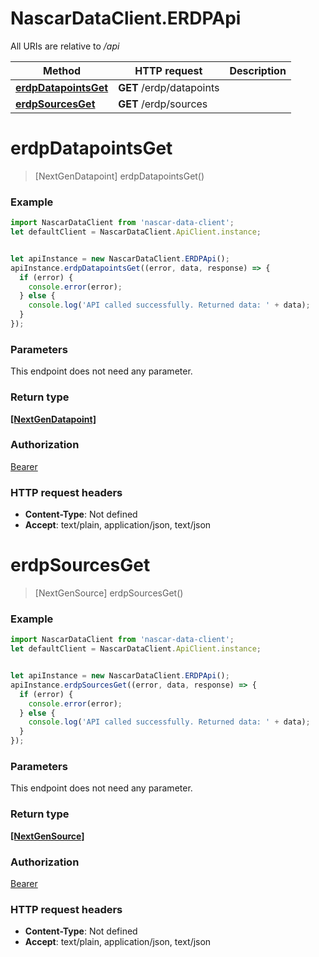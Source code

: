 # NascarDataClient.ERDPApi

All URIs are relative to */api*

Method | HTTP request | Description
------------- | ------------- | -------------
[**erdpDatapointsGet**](ERDPApi.md#erdpDatapointsGet) | **GET** /erdp/datapoints | 
[**erdpSourcesGet**](ERDPApi.md#erdpSourcesGet) | **GET** /erdp/sources | 

<a name="erdpDatapointsGet"></a>
# **erdpDatapointsGet**
> [NextGenDatapoint] erdpDatapointsGet()



### Example
```javascript
import NascarDataClient from 'nascar-data-client';
let defaultClient = NascarDataClient.ApiClient.instance;


let apiInstance = new NascarDataClient.ERDPApi();
apiInstance.erdpDatapointsGet((error, data, response) => {
  if (error) {
    console.error(error);
  } else {
    console.log('API called successfully. Returned data: ' + data);
  }
});
```

### Parameters
This endpoint does not need any parameter.

### Return type

[**[NextGenDatapoint]**](NextGenDatapoint.md)

### Authorization

[Bearer](../README.md#Bearer)

### HTTP request headers

 - **Content-Type**: Not defined
 - **Accept**: text/plain, application/json, text/json

<a name="erdpSourcesGet"></a>
# **erdpSourcesGet**
> [NextGenSource] erdpSourcesGet()



### Example
```javascript
import NascarDataClient from 'nascar-data-client';
let defaultClient = NascarDataClient.ApiClient.instance;


let apiInstance = new NascarDataClient.ERDPApi();
apiInstance.erdpSourcesGet((error, data, response) => {
  if (error) {
    console.error(error);
  } else {
    console.log('API called successfully. Returned data: ' + data);
  }
});
```

### Parameters
This endpoint does not need any parameter.

### Return type

[**[NextGenSource]**](NextGenSource.md)

### Authorization

[Bearer](../README.md#Bearer)

### HTTP request headers

 - **Content-Type**: Not defined
 - **Accept**: text/plain, application/json, text/json


